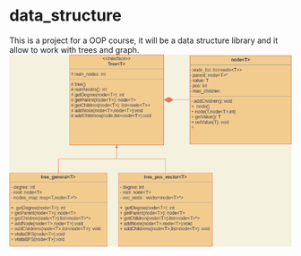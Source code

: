 # data_structure
This is a project for a OOP course, it will be a data structure library and it allow to work with trees and graph.
![Class diagram](data_structure.drawio.png)
